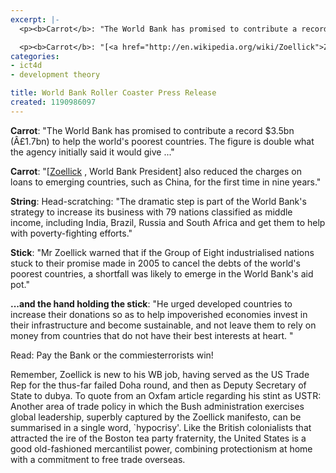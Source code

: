 ```yaml
---
excerpt: |-
  <p><b>Carrot</b>: "The World Bank has promised to contribute a record $3.5bn (Â£1.7bn) to help the world's poorest countries. The figure is double what the agency initially said it would give ..."</p>

  <p><b>Carrot</b>: "[<a href="http://en.wikipedia.org/wiki/Zoellick">Zoellick</a> , World Bank President] also reduced the charges on loans to emerging countries, such as China, for the first time in nine years."</p>
categories:
- ict4d
- development theory

title: World Bank Roller Coaster Press Release
created: 1190986097
---
```

<p><b>Carrot</b>: "The World Bank has promised to contribute a record $3.5bn (Â£1.7bn) to help the world's poorest countries. The figure is double what the agency initially said it would give ..."</p>

<p><b>Carrot</b>: "[<a href="http://en.wikipedia.org/wiki/Zoellick">Zoellick</a> , World Bank President] also reduced the charges on loans to emerging countries, such as China, for the first time in nine years."</p>

<p><b>String</b>: Head-scratching: "The dramatic step is part of the World Bank's strategy to increase its business with 79 nations classified as middle income, including India, Brazil, Russia and South Africa and get them to help with poverty-fighting efforts."</p>

<p><b>Stick</b>: "Mr Zoellick warned that if the Group of Eight industrialised nations stuck to their promise made in 2005 to cancel the debts of the world's poorest countries, a shortfall was likely to emerge in the World Bank's aid pot."</p>

<p><b>...and the hand holding the stick</b>: "He urged developed countries to increase their donations so as to help impoverished economies invest in their infrastructure and become sustainable, and not leave them to rely on money from countries that do not have their best interests at heart.  "</p>

<p>Read: Pay the Bank or the commiesterrorists win!</p>

<p>Remember, Zoellick is new to his WB job, having served as the US Trade Rep for the thus-far failed Doha round, and then as Deputy Secretary of State to dubya.  To quote from an Oxfam article regarding his stint as USTR:<br />
   Another area of trade policy in which the Bush administration exercises global leadership, superbly captured by the Zoellick manifesto, can be summarised in a single word, `hypocrisy'. Like the British colonialists that attracted the ire of the Boston tea party fraternity, the United States is a good old-fashioned mercantilist power, combining protectionism at home with a commitment to free trade overseas. </p>

